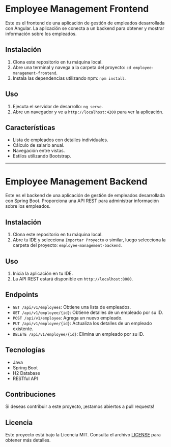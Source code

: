 # Employee Management Frontend

Este es el frontend de una aplicación de gestión de empleados desarrollada con Angular. La aplicación se conecta a un backend para obtener y mostrar información sobre los empleados.

## Instalación

1. Clona este repositorio en tu máquina local.
2. Abre una terminal y navega a la carpeta del proyecto: `cd employee-management-frontend`.
3. Instala las dependencias utilizando npm: `npm install`.

## Uso

1. Ejecuta el servidor de desarrollo: `ng serve`.
2. Abre un navegador y ve a `http://localhost:4200` para ver la aplicación.

## Características

- Lista de empleados con detalles individuales.
- Cálculo de salario anual.
- Navegación entre vistas.
- Estilos utilizando Bootstrap.

-----------------------------------------------------------------------------------------------------------------------------------------------------------------------------------------------------------------------------

# Employee Management Backend

Este es el backend de una aplicación de gestión de empleados desarrollada con Spring Boot. Proporciona una API REST para administrar información sobre los empleados.

## Instalación

1. Clona este repositorio en tu máquina local.
2. Abre tu IDE y selecciona `Importar Proyecto` o similar, luego selecciona la carpeta del proyecto: `employee-management-backend`.

## Uso

1. Inicia la aplicación en tu IDE.
2. La API REST estará disponible en `http://localhost:8080`.

## Endpoints

- `GET /api/v1/employees`: Obtiene una lista de empleados.
- `GET /api/v1/employee/{id}`: Obtiene detalles de un empleado por su ID.
- `POST /api/v1/employee`: Agrega un nuevo empleado.
- `PUT /api/v1/employee/{id}`: Actualiza los detalles de un empleado existente.
- `DELETE /api/v1/employee/{id}`: Elimina un empleado por su ID.

## Tecnologías

- Java
- Spring Boot
- H2 Database
- RESTful API

## Contribuciones

Si deseas contribuir a este proyecto, ¡estamos abiertos a pull requests!

## Licencia

Este proyecto está bajo la Licencia MIT. Consulta el archivo [LICENSE](LICENSE) para obtener más detalles.




